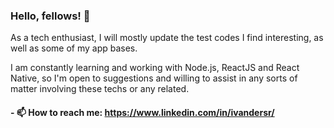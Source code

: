 ### Hello, fellows! 👋

As a tech enthusiast, I will mostly update the test codes I find interesting, as well as some of my app bases.

I am constantly learning and working with Node.js, ReactJS and React Native, so I'm open to suggestions and willing to assist in any sorts of matter involving these techs or any related.

#### - 📫 How to reach me: https://www.linkedin.com/in/ivandersr/

